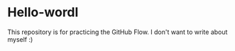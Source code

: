 # Hello-wordl
This repository is for practicing the GitHub Flow.
I don't want to write about myself :) 
